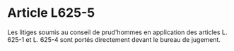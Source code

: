 # Article L625-5

Les litiges soumis au conseil de prud'hommes en application des articles L. 625-1 et L. 625-4 sont portés directement devant le bureau de jugement.

